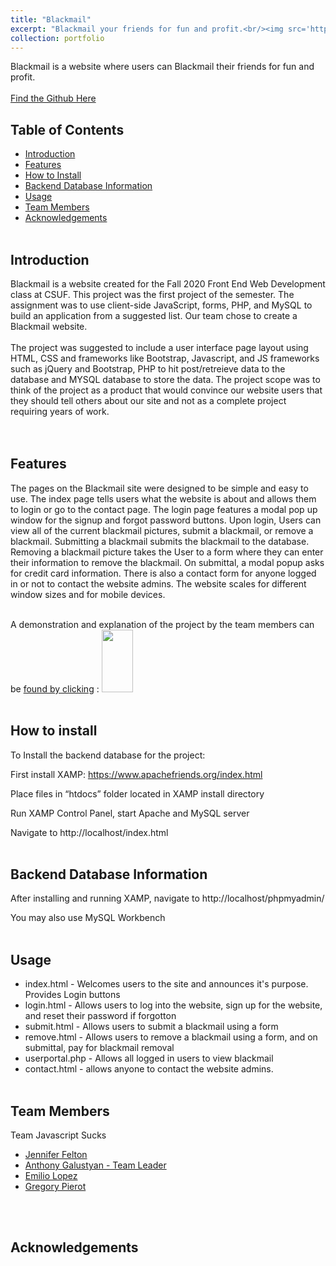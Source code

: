 ```yaml
---
title: "Blackmail"
excerpt: "Blackmail your friends for fun and profit.<br/><img src='https://media.giphy.com/media/mbXCyddqYrBnx2hTKQ/giphy.gif'>"
collection: portfolio
---
```


Blackmail is a website where users can Blackmail their friends for fun and profit.
<br><br>
[Find the Github Here](https://github.com/JenniTheDev/Blackmail_HTML_Version/blob/main/README.md)

## Table of Contents <br>

* [Introduction](#Introduction)
* [Features](#Features)
* [How to Install](#Install)
* [Backend Database Information](#DB)
* [Usage](#Useage)
* [Team Members](#Team)
* [Acknowledgements](#Ack)
<br><br>

## Introduction <a name="Introduction"></a> <br>

Blackmail is a website created for the Fall 2020 Front End Web Development class at CSUF. This project was the first project of the semester. The assignment was to use client-side JavaScript, forms, PHP, and MySQL to build an application from a suggested list. Our team chose to create a Blackmail website. 
<br><br>
The project was suggested to include a user interface page layout using HTML, CSS and frameworks like Bootstrap, Javascript, and JS frameworks such as jQuery and Bootstrap, PHP to hit post/retreieve data to the database and MYSQL database to store the data. The project scope was to think of the project as a product that would convince our website users that they should tell others about our site and not as a complete project requiring years of work.   
<br><br>

## Features <a name="Features"></a> <br>
The pages on the Blackmail site were designed to be simple and easy to use. The index page tells users what the website is about and allows them to login or go to the contact page. The login page features a modal pop up window for the signup and forgot password buttons. Upon login, Users can view all of the current blackmail pictures, submit a blackmail, or remove a blackmail. Submitting a blackmail submits the blackmail to the database. Removing a blackmail picture takes the User to a form where they can enter their information to remove the blackmail. On submittal, a modal popup asks for credit card information. There is also a contact form for anyone logged in or not to contact the website admins. The website scales for different window sizes and for mobile devices. 
<br><br>

A demonstration and explanation of the project by the team members can be [found by clicking](https://youtu.be/S5OWSymNpg4) :
<a href = "https://youtu.be/S5OWSymNpg4">
<img src ="https://img.youtube.com/vi/S5OWSymNpg4/maxresdefault.jpg" style = "width:50px;height:100px;" >
</a>
<br><br>

## How to install <a name="Install"></a> <br>

To Install the backend database for the project: 

First install XAMP: https://www.apachefriends.org/index.html

Place files in “htdocs” folder located in XAMP install directory

Run XAMP Control Panel, start Apache and MySQL server 

Navigate to http://localhost/index.html
<br><br>
## Backend Database Information <a name="DB"></a> <br>

After installing and running XAMP, navigate to http://localhost/phpmyadmin/

You may also use MySQL Workbench
<br><br>
## Usage <a name="Useage"></a> <br>
* index.html - Welcomes users to the site and announces it's purpose. Provides Login buttons
* login.html - Allows users to log into the website, sign up for the website, and reset their password if forgotton
* submit.html - Allows users to submit a blackmail using a form
* remove.html - Allows users to remove a blackmail using a form, and on submittal, pay for blackmail removal
* userportal.php - Allows all logged in users to view blackmail
* contact.html - allows anyone to contact the website admins.
<br><br>

## Team Members <a name="Team"></a> <br>
Team Javascript Sucks
* [Jennifer Felton](https://github.com/jenniferafelton)
* [Anthony Galustyan - Team Leader](https://github.com/Peeble) 
* [Emilio Lopez](https://github.com/EALopez1228)
* [Gregory Pierot](https://github.com/GreyPi)

<br><br>

## Acknowledgements <a name="Ack"></a> <br>

